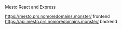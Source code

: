 Mesto React and Express 

https://mesto.prs.nomoredomains.monster/ frontend
https://api.mesto.prs.nomoredomains.monster/ backend
